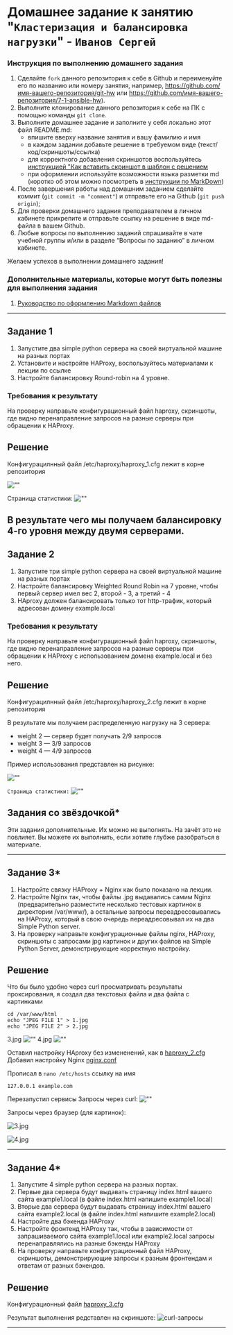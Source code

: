 # Домашнее задание к занятию "`Кластеризация и балансировка нагрузки`" - `Иванов Сергей`


### Инструкция по выполнению домашнего задания

   1. Сделайте `fork` данного репозитория к себе в Github и переименуйте его по названию или номеру занятия, например, https://github.com/имя-вашего-репозитория/git-hw или  https://github.com/имя-вашего-репозитория/7-1-ansible-hw).
   2. Выполните клонирование данного репозитория к себе на ПК с помощью команды `git clone`.
   3. Выполните домашнее задание и заполните у себя локально этот файл README.md:
      - впишите вверху название занятия и вашу фамилию и имя
      - в каждом задании добавьте решение в требуемом виде (текст/код/скриншоты/ссылка)
      - для корректного добавления скриншотов воспользуйтесь [инструкцией "Как вставить скриншот в шаблон с решением](https://github.com/netology-code/sys-pattern-homework/blob/main/screen-instruction.md)
      - при оформлении используйте возможности языка разметки md (коротко об этом можно посмотреть в [инструкции  по MarkDown](https://github.com/netology-code/sys-pattern-homework/blob/main/md-instruction.md))
   4. После завершения работы над домашним заданием сделайте коммит (`git commit -m "comment"`) и отправьте его на Github (`git push origin`);
   5. Для проверки домашнего задания преподавателем в личном кабинете прикрепите и отправьте ссылку на решение в виде md-файла в вашем Github.
   6. Любые вопросы по выполнению заданий спрашивайте в чате учебной группы и/или в разделе “Вопросы по заданию” в личном кабинете.
   
Желаем успехов в выполнении домашнего задания!
   
### Дополнительные материалы, которые могут быть полезны для выполнения задания

1. [Руководство по оформлению Markdown файлов](https://gist.github.com/Jekins/2bf2d0638163f1294637#Code)

---

## Задание 1

1. Запустите два simple python сервера на своей виртуальной машине на разных портах
2. Установите и настройте HAProxy, воспользуйтесь материалами к лекции по ссылке
3. Настройте балансировку Round-robin на 4 уровне.

### Требования к результату
 На проверку направьте конфигурационный файл haproxy, скриншоты, где видно перенаправление запросов на разные серверы при обращении к HAProxy.

## Решение

Конфигурацилнный файл /etc/haproxy/haproxy_1.cfg лежит в корне репозитория

![""](https://github.com/radiomost/load-balansing/blob/main/img/img21.png)

Страница статистики:
![""](https://github.com/radiomost/load-balansing/blob/main/img/img22.png)

В результате чего мы получаем балансировку 4-го уровня между двумя серверами.
---

## Задание 2

1. Запустите три simple python сервера на своей виртуальной машине на разных портах
2. Настройте балансировку Weighted Round Robin на 7 уровне, чтобы первый сервер имел вес 2, второй - 3, а третий - 4
3. HAproxy должен балансировать только тот http-трафик, который адресован домену example.local

### Требования к результату

На проверку направьте конфигурационный файл haproxy, скриншоты, где видно перенаправление запросов на разные серверы при обращении к HAProxy c использованием домена example.local и без него.

## Решение

Конфигурацилнный файл /etc/haproxy/haproxy_2.cfg лежит в корне репозитория

В результате мы получаем распределенную нагрузку на 3 сервера:

* weight 2 — сервер будет получать 2/9 запросов
* weight 3 — 3/9 запросов
* weight 4 — 4/9 запросов

Пример использования представлен на рисунке:

![""](https://github.com/radiomost/load-balansing/blob/main/img/img23.png)

`Страница статистики:`
![""](https://github.com/radiomost/load-balansing/blob/main/img/img24.png)



## Задания со звёздочкой*

Эти задания дополнительные. Их можно не выполнять. На зачёт это не повлияет. Вы можете их выполнить, если хотите глубже разобраться в материале.

---

## Задание 3*
1. Настройте связку HAProxy + Nginx как было показано на лекции.
2. Настройте Nginx так, чтобы файлы .jpg выдавались самим Nginx (предварительно разместите несколько тестовых картинок в директории /var/www/), а остальные запросы переадресовывались на HAProxy, который в свою очередь переадресовывал их на два Simple Python server.
3. На проверку направьте конфигурационные файлы nginx, HAProxy, скриншоты с запросами jpg картинок и других файлов на Simple Python Server, демонстрирующие корректную настройку.

## Решение

Что бы было удобно через curl просматривать результаты проксирования, я создал два текстовых файла и два файла с картинками

```
cd /var/www/html
echo "JPEG FILE 1" > 1.jpg
echo "JPEG FILE 2" > 2.jpg

```
3.jpg
![""](https://github.com/radiomost/load-balansing/blob/main/img/3.jpg)
4.jpg
![""](https://github.com/radiomost/load-balansing/blob/main/img/4.jpg)

Оставил настройку HAproxy без измененений, как в [haproxy_2.cfg](https://github.com/radiomost/load-balansing/blob/main/haproxy_2.cfg) 
Добавил настройку Nginx [nginx.conf](https://github.com/radiomost/load-balansing/blob/main/nginx.conf)

Прописал в `nano /etc/hosts` ссылку на имя

```
127.0.0.1 example.com
```
Перезапустил сервисы 
Запросы через curl:
![""](https://github.com/radiomost/load-balansing/blob/main/img/img25.png)

Запросы через браузер (для картинок):

![3.jpg](https://github.com/radiomost/load-balansing/blob/main/img/img26.png)


![4.jpg](https://github.com/radiomost/load-balansing/blob/main/img/img27.png)

---

## Задание 4*
1. Запустите 4 simple python сервера на разных портах.
2. Первые два сервера будут выдавать страницу index.html вашего сайта example1.local (в файле index.html напишите example1.local)
3. Вторые два сервера будут выдавать страницу index.html вашего сайта example2.local (в файле index.html напишите example2.local)
4. Настройте два бэкенда HAProxy
5. Настройте фронтенд HAProxy так, чтобы в зависимости от запрашиваемого сайта example1.local или example2.local запросы перенаправлялись на разные бэкенды HAProxy
6. На проверку направьте конфигурационный файл HAProxy, скриншоты, демонстрирующие запросы к разным фронтендам и ответам от разных бэкендов.

## Решение
Конфигурационный файл [haproxy_3.cfg](https://github.com/radiomost/load-balansing/blob/main/haproxy_3.cfg) 

Результат выполнения редставлен на скриншоте:
![curl-запросы](https://github.com/radiomost/load-balansing/blob/main/img/img28.png)


---